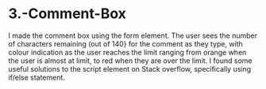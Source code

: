 # 3.-Comment-Box

I made the comment box using the form element. The user sees the number of characters remaining (out of 140} for the comment as they type, with colour indication as the user reaches the limit ranging from orange when the user is almost at limit, to red when they are over the limit. I found some useful solutions to the script element on Stack overflow, specifically using if/else statement. 
